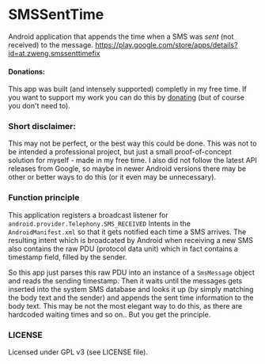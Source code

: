 SMSSentTime
===========


Android application that appends the time when a SMS was *sent* (not received) to the message. 
https://play.google.com/store/apps/details?id=at.zweng.smssenttimefix


#### Donations:
This app was built (and intensely supported) completly in my free time. If you want to support my work you can do this by [donating](http://johannes.zweng.at/donations_en.html) (but of course you don't need to).


### Short disclaimer: ###
This may not be perfect, or the best way this could be done. This was not to be intended a professional project, but just a small proof-of-concept solution for myself - made in my free time. I also did not follow the latest API releases from Google, so maybe in newer Android versions there may be other or better ways to do this (or it even may be unnecessary).


### Function principle ###
This application registers a broadcast listener for `android.provider.Telephony.SMS_RECEIVED` Intents in the `AndroidManifest.xml` so that it gets notified each time a SMS arrives. The resulting intent which is broadcated by Android when receiving a new SMS also contains the raw PDU (protocol data unit) which in fact contains a timestamp field, filled by the sender.

So this app just parses this raw PDU into an instance of a `SmsMessage` object and reads the sending timestamp. Then it waits until the messages gets inserted into the system SMS database and looks it up (by simply matching the body text and the sender) and appends the sent time information to the body text. This may be not the most elegant way to do this, as there are hardcoded waiting times and so on.. But you get the principle.

### LICENSE ###
Licensed under GPL v3 (see LICENSE file).


